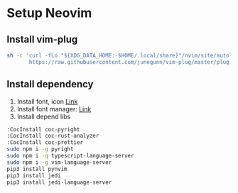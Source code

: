 # Setup Neovim

## Install vim-plug
```bash
sh -c 'curl -fLo "${XDG_DATA_HOME:-$HOME/.local/share}"/nvim/site/autoload/plug.vim --create-dirs \
       https://raw.githubusercontent.com/junegunn/vim-plug/master/plug.vim'
```
## Install dependency
1. Install font, icon <a href = "https://github.com/ryanoasis/nerd-fonts">Link</a>
2. Install font manager: <a href="https://itsfoss.com/font-manager/">Link</a>
3. Install depend libs
```bash
:CocInstall coc-pyright
:CocInstall coc-rust-analyzer
:CocInstall coc-prettier
sudo npm i -g pyright
sudo npm i -q typescript-language-server
sudo npm i -g vim-language-server
pip3 install pynvim
pip3 install jedi
pip3 install jedi-language-server
```
